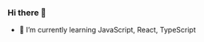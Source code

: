 ### Hi there 👋


- 🌱 I’m currently learning JavaScript, React, TypeScript

<!--

![Anurag's github stats](https://github-readme-stats.vercel.app/api?username=2jaebbang&count_private=true&hide=stars&show_icons=true)

**2jaebbang/2jaebbang** is a ✨ _special_ ✨ repository because its `README.md` (this file) appears on your GitHub profile.

- 🔭 I’m currently working on ...
- 👯 I’m looking to collaborate on ...
- 🤔 I’m looking for help with ...
- 💬 Ask me about ...
- 📫 How to reach me: ...
- 😄 Pronouns: ...
- ⚡ Fun fact: ...
-->
